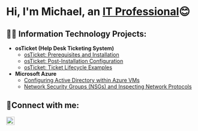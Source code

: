 <h1>Hi, I'm Michael, an <a href="https://linkedin.com/in/michael-adair-23413024a">IT Professional</a>😊</h1>

<h2>👨‍💻 Information Technology Projects:</h2>

- <b>osTicket (Help Desk Ticketing System)</b>
  - [osTicket: Prerequisites and Installation](https://github.com/michaelrobertadair/osticket-prereqs)
  - [osTicket: Post-Installation Configuration](https://github.com/michaelrobertadair/post-install-config)
  - [osTicket: Ticket Lifecycle Examples](https://github.com/michaelrobertadair/ticket-lifecycle)
- <b>Microsoft Azure</b>
  - [Configuring Active Directory within Azure VMs](https://github.com/michaelrobertadair/configure-ad)
  - [Network Security Groups (NSGs) and Inspecting Network Protocols](https://github.com/michaelrobertadair/azure-network-protocols)

<h2>🤳Connect with me:</h2>

[<img align="left" alt="Josh | LinkedIn" width="22px" src="https://cdn.jsdelivr.net/npm/simple-icons@v3/icons/linkedin.svg" />][linkedin]

[linkedin]: https://linkedin.com/in/michael-adair-23413024a
